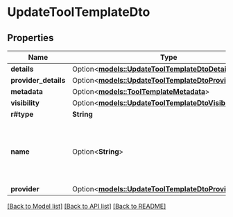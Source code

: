 # UpdateToolTemplateDto

## Properties

Name | Type | Description | Notes
------------ | ------------- | ------------- | -------------
**details** | Option<[**models::UpdateToolTemplateDtoDetails**](UpdateToolTemplateDtoDetails.md)> |  | [optional]
**provider_details** | Option<[**models::UpdateToolTemplateDtoProviderDetails**](UpdateToolTemplateDtoProviderDetails.md)> |  | [optional]
**metadata** | Option<[**models::ToolTemplateMetadata**](ToolTemplateMetadata.md)> |  | [optional]
**visibility** | Option<[**models::UpdateToolTemplateDtoVisibility**](UpdateToolTemplateDtoVisibility.md)> |  | [optional]
**r#type** | **String** |  | 
**name** | Option<**String**> | The name of the template. This is just for your own reference. | [optional]
**provider** | Option<[**models::UpdateToolTemplateDtoProvider**](UpdateToolTemplateDtoProvider.md)> |  | [optional]

[[Back to Model list]](../README.md#documentation-for-models) [[Back to API list]](../README.md#documentation-for-api-endpoints) [[Back to README]](../README.md)



